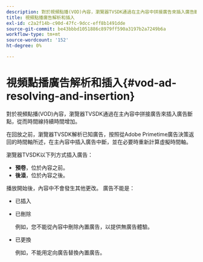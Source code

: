 ```yaml
---
description: 對於視頻點播(VOD)內容，瀏覽器TVSDK通過在主內容中拼接廣告來插入廣告斷點，從而時間線持續時間增加。
title: 視頻點播廣告解析和插入
exl-id: c2a2f14b-c90d-47fc-9dcc-eff8b1491dde
source-git-commit: be43bbbd1051886c8979ff590a3197b2a7249b6a
workflow-type: tm+mt
source-wordcount: '152'
ht-degree: 0%

---
```


# 視頻點播廣告解析和插入{#vod-ad-resolving-and-insertion}

對於視頻點播(VOD)內容，瀏覽器TVSDK通過在主內容中拼接廣告來插入廣告斷點，從而時間線持續時間增加。

在回放之前，瀏覽器TVSDK解析已知廣告，按照從Adobe Primetime廣告決策返回的時間軸所述，在主內容中插入廣告中斷，並在必要時重新計算虛擬時間軸。

瀏覽器TVSDK以下列方式插入廣告：

* **預卷**，位於內容之前。
* **後滾**，位於內容之後。

播放開始後，內容中不會發生其他更改。 廣告不能是：

* 已插入
* 已刪除

   例如，您不能從內容中刪除內置廣告，以提供無廣告體驗。
* 已更換

   例如，不能用定向廣告替換內置廣告。
